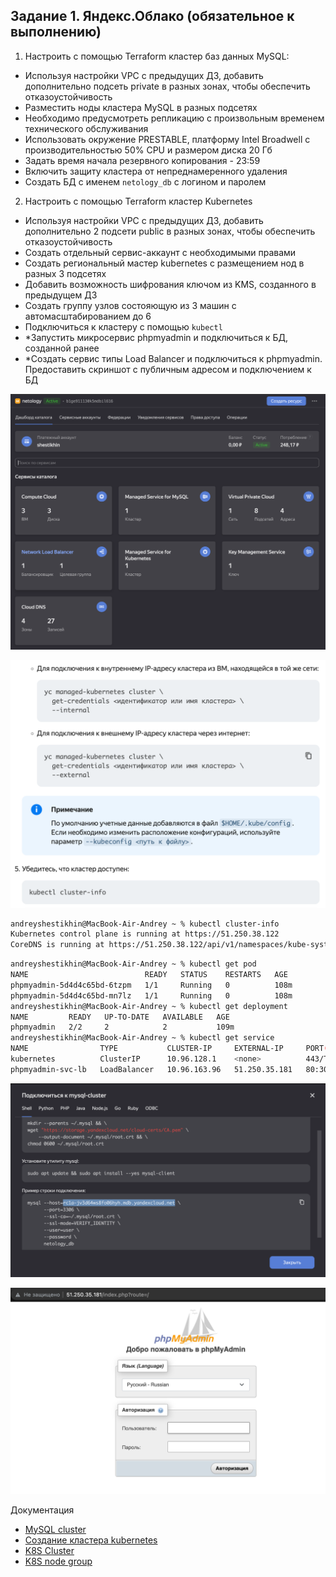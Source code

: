## Задание 1. Яндекс.Облако (обязательное к выполнению)

1. Настроить с помощью Terraform кластер баз данных MySQL:
- Используя настройки VPC с предыдущих ДЗ, добавить дополнительно подсеть private в разных зонах, чтобы обеспечить отказоустойчивость 
- Разместить ноды кластера MySQL в разных подсетях
- Необходимо предусмотреть репликацию с произвольным временем технического обслуживания
- Использовать окружение PRESTABLE, платформу Intel Broadwell с производительностью 50% CPU и размером диска 20 Гб
- Задать время начала резервного копирования - 23:59
- Включить защиту кластера от непреднамеренного удаления
- Создать БД с именем `netology_db` c логином и паролем

2. Настроить с помощью Terraform кластер Kubernetes
- Используя настройки VPC с предыдущих ДЗ, добавить дополнительно 2 подсети public в разных зонах, чтобы обеспечить отказоустойчивость
- Создать отдельный сервис-аккаунт с необходимыми правами 
- Создать региональный мастер kubernetes с размещением нод в разных 3 подсетях
- Добавить возможность шифрования ключом из KMS, созданного в предыдущем ДЗ
- Создать группу узлов состояющую из 3 машин с автомасштабированием до 6
- Подключиться к кластеру с помощью `kubectl`
- *Запустить микросервис phpmyadmin и подключиться к БД, созданной ранее
- *Создать сервис типы Load Balancer и подключиться к phpmyadmin. Предоставить скриншот с публичным адресом и подключением к БД

<p align="left">
  <img src="./pic/15.4_1.png">
</p>

<p align="left">
  <img src="./pic/15.4_2.png">
</p>

```bash
andreyshestikhin@MacBook-Air-Andrey ~ % kubectl cluster-info           
Kubernetes control plane is running at https://51.250.38.122
CoreDNS is running at https://51.250.38.122/api/v1/namespaces/kube-system/services/kube-dns:dns/proxy
```
```bash
andreyshestikhin@MacBook-Air-Andrey ~ % kubectl get pod                                 
NAME                          READY   STATUS    RESTARTS   AGE
phpmyadmin-5d4d4c65bd-6tzpm   1/1     Running   0          108m
phpmyadmin-5d4d4c65bd-mn7lz   1/1     Running   0          108m
andreyshestikhin@MacBook-Air-Andrey ~ % kubectl get deployment
NAME         READY   UP-TO-DATE   AVAILABLE   AGE
phpmyadmin   2/2     2            2           109m
andreyshestikhin@MacBook-Air-Andrey ~ % kubectl get service   
NAME                TYPE           CLUSTER-IP     EXTERNAL-IP     PORT(S)        AGE
kubernetes          ClusterIP      10.96.128.1    <none>          443/TCP        3h25m
phpmyadmin-svc-lb   LoadBalancer   10.96.163.96   51.250.35.181   80:30640/TCP   109m
```

<p align="left">
  <img src="./pic/15.4_3.png">
</p>

<p align="left">
  <img src="./pic/15.4_4.png">
</p>

Документация
- [MySQL cluster](https://registry.terraform.io/providers/yandex-cloud/yandex/latest/docs/resources/mdb_mysql_cluster)
- [Создание кластера kubernetes](https://cloud.yandex.ru/docs/managed-kubernetes/operations/kubernetes-cluster/kubernetes-cluster-create)
- [K8S Cluster](https://registry.terraform.io/providers/yandex-cloud/yandex/latest/docs/resources/kubernetes_cluster)
- [K8S node group](https://registry.terraform.io/providers/yandex-cloud/yandex/latest/docs/resources/kubernetes_node_group)